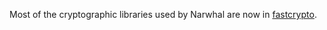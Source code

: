 Most of the cryptographic libraries used by Narwhal are now in [fastcrypto](https://github.com/MystenLabs/fastcrypto).